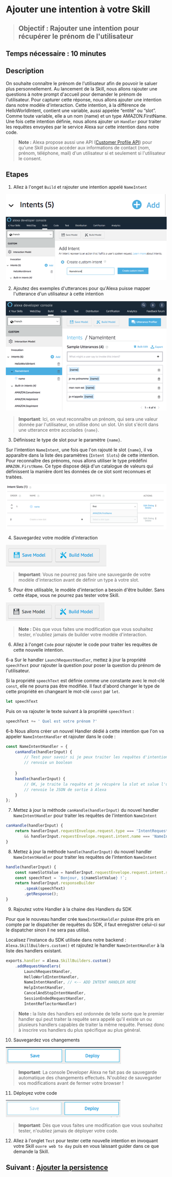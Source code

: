 # Ajouter une intention à votre Skill

> ## Objectif : Rajouter une intention pour récupérer le prénom de l'utilisateur

## Temps nécessaire : 10 minutes

## Description

On souhaite connaître le prénom de l'utilisateur afin de pouvoir le saluer plus personnellement. Au lancement de la Skill, nous allons rajouter une questions à notre prompt d'accueil pour demander le prénom de l'utilisateur. Pour capturer cette réponse, nous allons ajouter une intention dans notre modèle d'interaction. Cette intention, à la différence de HelloWorldIntent, contient une variable, aussi appelée “entité” ou “slot”. Comme toute variable, elle a un nom (name) et un type AMAZON.FirstName. Une fois cette intention définie, nous allons ajouter un `Handler` pour traiter les requêtes envoyées par le service Alexa sur cette intention dans notre code.

> **Note :** Alexa propose aussi une API ([Customer Profile API](https://developer.amazon.com/docs/custom-skills/request-customer-contact-information-for-use-in-your-skill.html)) pour qu'une Skill puisse accéder aux informations de contact (nom, prénom, téléphone, mail) d'un utilisateur si et seulement si l'utilisateur le consent.

## Etapes

1. Allez à l'onget `Build` et rajouter une intention appelé `NameIntent`

![add-intent](./images/add-intent.png)
![add-custom-intent](./images/add-custom-intent.png)

2. Ajoutez des exemples d'utterances pour qu'Alexa puisse mapper l'utterance d'un utilisateur à cette intention

![add-custom-intent](./images/add-nameintent-utterances.png)

> **Important**: Ici, on veut reconnaître un prénom, qui sera une valeur donnée par l'utilisateur, on utilise donc un slot. Un slot s'écrit dans une utterance entre accolades `{name}`.


3. Définissez le type de slot pour le paramètre `{name}`. 

Sur l'intention `NameIntent`, une fois que l'on rajouté le slot `{name}`, il va apparaître dans la liste des paramètres (`Intent Slots`) de cette intention. Pour reconnaître des prénoms, nous allons utiliser le type prédéfini `AMAZON.FirstName`. Ce type dispose déjà d'un catalogue de valeurs qui définissent la manière dont les données de ce slot sont reconnues et traitées.

![save_backend](./images/define-name-typeslot.png)

4. Sauvegardez votre modèle d'interaction

![save](./images/todo_save_model.png)

>  **Important**: Vous ne pourrez pas faire une sauvegarde de votre modèle d'interaction avant de définir un type à votre slot.

5. Pour être utilisable, le modèle d'interaction a besoin d'être builder. Sans cette étape, vous ne pourrez pas tester votre Skill.

![save](./images/todo_build_model.png)

> **Note :** Dès que vous faites une modification que vous souhaitez tester, n'oubliez jamais de builder votre modèle d'interaction. 

6. Allez à l'onget `Code` pour rajouter le code pour traiter les requêtes de cette nouvelle intention.

6-a Sur le handler `LaunchRequestHandler`, mettez à jour la propriété `speechText` pour rajouter la question pour poser la question du prénom de l'utilisateur.

Si la propriété `speechText` est définie comme une constante avec le mot-clé `const`, elle ne pourra pas être modifiée. Il faut d'abord changer le type de cette propriété en changeant le mot-clé `const` par `let`.

``` javascript
let speechText
```

Puis on va rajouter le texte suivant à la propriété `speechText` : 

``` javascript
speechText += ' Quel est votre prénom ?'
```

6-b Nous allons créer un nouvel Handler dédié à cette intention que l'on va appeler `NameIntentHandler` et rajouter dans le code :


``` javascript
const NameIntentHandler = {
    canHandle(handlerInput) {
        // Test pour savoir si je peux traiter les requêtes d'intention pour NameIntent
        // renvoie un boolean

    }
    handle(handlerInput) {
        // OK, je traite la requête et je récupère la slot et salue l'utilisateur.
        // renvoie le JSON de sortie à Alexa
    }
};
```

7. Mettez à jour la méthode `canHandle(handlerInput)` du nouvel handler `NameIntentHandler` pour traiter les requêtes de l'intention `NameIntent`

``` javascript
canHandle(handlerInput) {
    return handlerInput.requestEnvelope.request.type === 'IntentRequest'
        && handlerInput.requestEnvelope.request.intent.name === 'NameIntent';
}
```

8. Mettez à jour la méthode `handle(handlerInput)` du nouvel handler `NameIntentHandler` pour traiter les requêtes de l'intention `NameIntent`

``` javascript
handle(handlerInput) {
    const nameSlotValue = handlerInput.requestEnvelope.request.intent.slots.name.value;
    const speechText = `Bonjour, ${nameSlotValue} !`;
    return handlerInput.responseBuilder
        .speak(speechText)
        .getResponse();
}
```

9. Rajoutez votre Handler à la chaine des Handlers du SDK

Pour que le nouveau handler crée `NameIntentHanldler` puisse être pris en compte par le dispatcher de requêtes du SDK, il faut enregistrer celui-ci sur le dispatcher sinon il ne sera pas utilisé.

Localisez l'instance du SDK utilisée dans notre backend : `Alexa.SkillBuilders.custom()` et rajoutez le handler `NameIntentHandler` à la liste des handlers existant.

``` javascript
exports.handler = Alexa.SkillBuilders.custom()
    .addRequestHandlers(
        LaunchRequestHandler,
        HelloWorldIntentHandler,
        NameIntentHandler, // <-- ADD INTENT HANDLER HERE
        HelpIntentHandler,
        CancelAndStopIntentHandler,
        SessionEndedRequestHandler,
        IntentReflectorHandler)
```

> **Note :** la liste des handlers est ordonnée de telle sorte que le premier handler qui peut traiter la requête sera appelé qu'il existe un ou plusieurs handlers capables de traiter la même requête. Pensez donc à inscrire vos handlers du plus spécifique au plus général.

10. Sauvegardez vos changements

![save_backend](./images/save_backend.png)

>  **Important**: La console Developer Alexa ne fait pas de sauvegarde automatique des changements effectués. N'oubliez de sauvegarder vos modifications avant de fermer votre browser !

11. Déployez votre code

![deploy_backend](./images/deploy_backend.png)

> **Important**: Dès que vous faites une modification que vous souhaitez tester, n'oubliez jamais de déployer votre code. 

12. Allez à l'onglet `Test` pour tester cette nouvelle intention en invoquant votre Skill `ouvre web to day` puis en vous laissant guider dans ce que demande la Skill.

## Suivant : [Ajouter la persistence](./06-add-persistence.md)